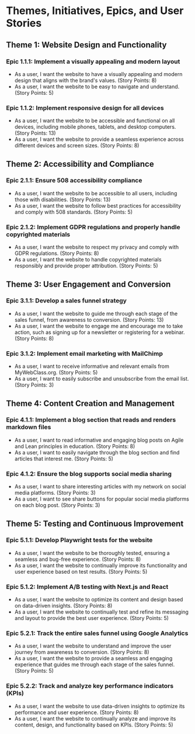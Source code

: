 # Themes, Initiatives, Epics, and User Stories

## Theme 1: Website Design and Functionality

### Epic 1.1.1: Implement a visually appealing and modern layout
- As a user, I want the website to have a visually appealing and modern design that aligns with the brand's values. (Story Points: 8)
- As a user, I want the website to be easy to navigate and understand. (Story Points: 5)

### Epic 1.1.2: Implement responsive design for all devices
- As a user, I want the website to be accessible and functional on all devices, including mobile phones, tablets, and desktop computers. (Story Points: 13)
- As a user, I want the website to provide a seamless experience across different devices and screen sizes. (Story Points: 8)

## Theme 2: Accessibility and Compliance

### Epic 2.1.1: Ensure 508 accessibility compliance
- As a user, I want the website to be accessible to all users, including those with disabilities. (Story Points: 13)
- As a user, I want the website to follow best practices for accessibility and comply with 508 standards. (Story Points: 5)

### Epic 2.1.2: Implement GDPR regulations and properly handle copyrighted materials
- As a user, I want the website to respect my privacy and comply with GDPR regulations. (Story Points: 8)
- As a user, I want the website to handle copyrighted materials responsibly and provide proper attribution. (Story Points: 5)

## Theme 3: User Engagement and Conversion

### Epic 3.1.1: Develop a sales funnel strategy
- As a user, I want the website to guide me through each stage of the sales funnel, from awareness to conversion. (Story Points: 13)
- As a user, I want the website to engage me and encourage me to take action, such as signing up for a newsletter or registering for a webinar. (Story Points: 8)

### Epic 3.1.2: Implement email marketing with MailChimp
- As a user, I want to receive informative and relevant emails from MyWebClass.org. (Story Points: 5)
- As a user, I want to easily subscribe and unsubscribe from the email list. (Story Points: 3)

## Theme 4: Content Creation and Management

### Epic 4.1.1: Implement a blog section that reads and renders markdown files
- As a user, I want to read informative and engaging blog posts on Agile and Lean principles in education. (Story Points: 8)
- As a user, I want to easily navigate through the blog section and find articles that interest me. (Story Points: 5)

### Epic 4.1.2: Ensure the blog supports social media sharing
- As a user, I want to share interesting articles with my network on social media platforms. (Story Points: 3)
- As a user, I want to see share buttons for popular social media platforms on each blog post. (Story Points: 3)

## Theme 5: Testing and Continuous Improvement

### Epic 5.1.1: Develop Playwright tests for the website
- As a user, I want the website to be thoroughly tested, ensuring a seamless and bug-free experience. (Story Points: 8)
- As a user, I want the website to continually improve its functionality and user experience based on test results. (Story Points: 5)

### Epic 5.1.2: Implement A/B testing with Next.js and React
- As a user, I want the website to optimize its content and design based on data-driven insights. (Story Points: 8)
- As a user, I want the website to continually test and refine its messaging and layout to provide the best user experience. (Story Points: 5)

### Epic 5.2.1: Track the entire sales funnel using Google Analytics
- As a user, I want the website to understand and improve the user journey from awareness to conversion. (Story Points: 8)
- As a user, I want the website to provide a seamless and engaging experience that guides me through each stage of the sales funnel. (Story Points: 5)

### Epic 5.2.2: Track and analyze key performance indicators (KPIs)
- As a user, I want the website to use data-driven insights to optimize its performance and user experience. (Story Points: 8)
- As a user, I want the website to continually analyze and improve its content, design, and functionality based on KPIs. (Story Points: 5)

